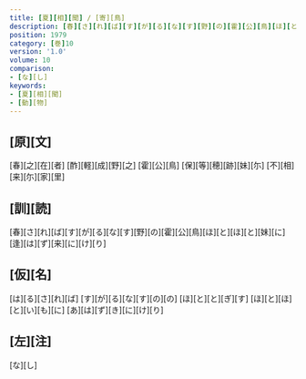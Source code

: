 ```yaml
---
title: [夏][相][聞] / [寄][鳥]
description: [春][さ][れ][ば][す][が][る][な][す][野][の][霍][公][鳥][ほ][と][ほ][と][妹][に][逢][は][ず][来][に][け][り]
position: 1979
category: [巻]10
version: '1.0'
volume: 10
comparison:
- [な][し]
keywords:
- [夏][相][聞]
- [動][物]
---
```


## [原][文]

[春][之][在][者] [酢][軽][成][野][之] [霍][公][鳥] [保][等][穂][跡][妹][尓] [不][相][来][尓][家][里]

## [訓][読]

[春][さ][れ][ば][す][が][る][な][す][野][の][霍][公][鳥][ほ][と][ほ][と][妹][に][逢][は][ず][来][に][け][り]

## [仮][名]

[は][る][さ][れ][ば] [す][が][る][な][す][の][の] [ほ][と][と][ぎ][す] [ほ][と][ほ][と][い][も][に] [あ][は][ず][き][に][け][り]

## [左][注]

[な][し]

